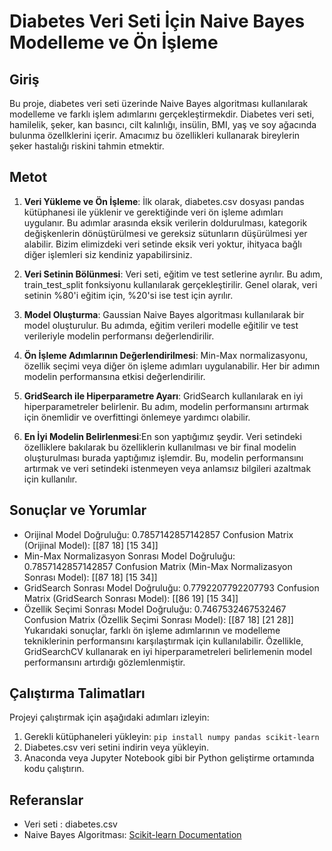 # Diabetes Veri Seti İçin Naive Bayes Modelleme ve Ön İşleme

## Giriş

Bu proje, diabetes veri seti üzerinde Naive Bayes algoritması kullanılarak modelleme ve farklı işlem adımlarını gerçekleştirmekdir. Diabetes veri seti, hamilelik, şeker, kan basıncı, cilt kalınlığı, insülin, BMI, yaş ve soy ağacında bulunma özellklerini içerir. Amacımız bu özellikleri kullanarak bireylerin şeker hastalığı riskini tahmin etmektir.

## Metot

1. **Veri Yükleme ve Ön İşleme**: İlk olarak, diabetes.csv dosyası pandas kütüphanesi ile yüklenir ve gerektiğinde veri ön işleme adımları uygulanır. Bu adımlar arasında eksik verilerin doldurulması, kategorik değişkenlerin dönüştürülmesi ve gereksiz sütunların düşürülmesi yer alabilir. Bizim elimizdeki veri setinde eksik veri yoktur, ihityaca bağlı diğer işlemleri siz kendiniz yapabilirsiniz.

2. **Veri Setinin Bölünmesi**: Veri seti, eğitim ve test setlerine ayrılır. Bu adım, train_test_split fonksiyonu kullanılarak gerçekleştirilir. Genel olarak, veri setinin %80'i eğitim için, %20'si ise test için ayrılır.

3. **Model Oluşturma**: Gaussian Naive Bayes algoritması kullanılarak bir model oluşturulur. Bu adımda, eğitim verileri modelle eğitilir ve test verileriyle modelin performansı değerlendirilir.

4. **Ön İşleme Adımlarının Değerlendirilmesi**: Min-Max normalizasyonu, özellik seçimi veya diğer ön işleme adımları uygulanabilir. Her bir adımın modelin performansına etkisi değerlendirilir.

5. **GridSearch ile Hiperparametre Ayarı**: GridSearch kullanılarak en iyi hiperparametreler belirlenir. Bu adım, modelin performansını artırmak için önemlidir ve overfittingi önlemeye yardımcı olabilir.

6.  **En İyi Modelin Belirlenmesi**:En son yaptığımız şeydir. Veri setindeki özelliklere bakılarak bu özelliklerin kullanılması ve bir final modelin oluşturulması burada yaptığımız işlemdir. Bu, modelin performansını artırmak ve veri setindeki istenmeyen veya anlamsız bilgileri azaltmak için kullanılır.
## Sonuçlar ve Yorumlar

- Orijinal Model Doğruluğu: 0.7857142857142857
Confusion Matrix (Orijinal Model):
 [[87 18]
 [15 34]]
- Min-Max Normalizasyon Sonrası Model Doğruluğu: 0.7857142857142857
Confusion Matrix (Min-Max Normalizasyon Sonrası Model):
 [[87 18]
 [15 34]]
-  GridSearch Sonrası Model Doğruluğu: 0.7792207792207793
Confusion Matrix (GridSearch Sonrası Model):
 [[86 19]
 [15 34]]
- Özellik Seçimi Sonrası Model Doğruluğu: 0.7467532467532467
Confusion Matrix (Özellik Seçimi Sonrası Model):
 [[87 18]
 [21 28]]
Yukarıdaki sonuçlar, farklı ön işleme adımlarının ve modelleme tekniklerinin performansını karşılaştırmak için kullanılabilir. Özellikle, GridSearchCV kullanarak en iyi hiperparametreleri belirlemenin model performansını artırdığı gözlemlenmiştir.

## Çalıştırma Talimatları

Projeyi çalıştırmak için aşağıdaki adımları izleyin:

1. Gerekli kütüphaneleri yükleyin: `pip install numpy pandas scikit-learn`
2. Diabetes.csv veri setini indirin veya yükleyin.
3. Anaconda veya Jupyter Notebook gibi bir Python geliştirme ortamında kodu çalıştırın.

## Referanslar

- Veri seti : diabetes.csv 
- Naive Bayes Algoritması: [Scikit-learn Documentation](https://scikit-learn.org/stable/modules/naive_bayes.html)

